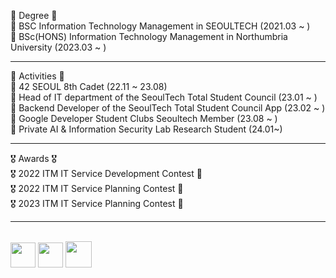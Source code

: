 <div align="left">

🏫 Degree 🏫 <br>
🏫 BSC Information Technology Management in SEOULTECH (2021.03 ~ ) <br>
🏫 BSc(HONS) Information Technology Management in Northumbria University (2023.03 ~ ) <br>

***

📃 Activities 📃 <br>
📃 42 SEOUL 8th Cadet (22.11 ~ 23.08) <br>
📃 Head of IT department of the SeoulTech Total Student Council (23.01 ~ ) <br>
📃 Backend Developer of the SeoulTech Total Student Council App (23.02 ~ ) <br>
📃 Google Developer Student Clubs Seoultech Member (23.08 ~ ) <br>
📃 Private AI & Information Security Lab Research Student (24.01~) <br>

***

🎖️ Awards 🎖️ <br>
🎖️ 2022 ITM IT Service Development Contest 🥉<br>
🎖️ 2022 ITM IT Service Planning Contest 🥉<br>
🎖️ 2023 ITM IT Service Planning Contest 🥈<br>

***

<br>
<a href=https://apps.apple.com/kr/app/%EC%84%9C%EC%9A%B8%EA%B3%BC%ED%95%99%EA%B8%B0%EC%88%A0%EB%8C%80%ED%95%99%EA%B5%90-%EC%B4%9D%ED%95%99%EC%83%9D%ED%9A%8C/id1641852619><img src=https://user-images.githubusercontent.com/106756920/260235880-2acf8471-d6ea-4315-90f0-5773fcfbef0a.png style="height:40px"></a>
<img src=https://user-images.githubusercontent.com/106756920/260235091-b557f771-3147-4ea4-883e-ee68e339cde7.png style="width:40px">
<a href=https://play.google.com/store/apps/details?id=com.start.STart&hl=en_US><img src=https://user-images.githubusercontent.com/106756920/260235997-947dfe23-19ee-4ff1-b0fd-c49c36de7e03.png style="height:42px"></a>
<br>

</div>
<br>
